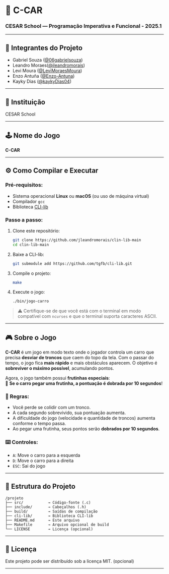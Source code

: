 # 🚗 C-CAR

### CESAR School — Programação Imperativa e Funcional - 2025.1

---

## 👥 Integrantes do Projeto

- Gabriel Souza ([@06gabrielsouza](https://github.com/06gabrielsouza))
- Leandro Moraes([@jleandromorais](https://github.com/jleandromorais))
- Levi Moura ([@LeviMoraesMoura](https://github.com/LeviMoraesMoura))
- Enzo Antuña ([@Enzo-Antuna](https://github.com/Enzo-Antuna))
- Kayky Dias ([@kaykyDias04](https://github.com/kaykyDias04))

---

## 🏫 Instituição

CESAR School

---

## 🕹️ Nome do Jogo

**C-CAR**

---

## ⚙️ Como Compilar e Executar

### Pré-requisitos:

- Sistema operacional **Linux** ou **macOS** (ou uso de máquina virtual)
- Compilador `gcc`
- Biblioteca [CLI-lib](https://github.com/tgfb/cli-lib)

### Passo a passo:

1. Clone este repositório:

   ```bash
   git clone https://github.com/jleandromorais/clin-lib-main
   cd clin-lib-main
   ```

2. Baixe a CLI-lib:

   ```bash
   git submodule add https://github.com/tgfb/cli-lib.git
   ```

3. Compile o projeto:

   ```bash
   make
   ```

4. Execute o jogo:

   ```bash
   ./bin/jogo-carro
   ```

> ⚠️ Certifique-se de que você está com o terminal em modo compatível com `ncurses` e que o terminal suporta caracteres ASCII.

---

## 🎮 Sobre o Jogo

**C-CAR** é um jogo em modo texto onde o jogador controla um carro que precisa **desviar de troncos** que caem do topo da tela. Com o passar do tempo, o jogo fica **mais rápido** e mais obstáculos aparecem. O objetivo é **sobreviver o máximo possível**, acumulando pontos.

Agora, o jogo também possui **frutinhas especiais**:  
🍓 **Se o carro pegar uma frutinha, a pontuação é dobrada por 10 segundos**!


### 🎯 Regras:

* Você perde se colidir com um tronco.
* A cada segundo sobrevivido, sua pontuação aumenta.
* A dificuldade do jogo (velocidade e quantidade de troncos) aumenta conforme o tempo passa.
* Ao pegar uma frutinha, seus pontos serão **dobrados por 10 segundos**.

### ⌨️ Controles:

* `A`: Move o carro para a esquerda
* `D`: Move o carro para a direita
* `ESC`: Sai do jogo

---

## 📁 Estrutura do Projeto

```
/projeto
├── src/           → Código-fonte (.c)
├── include/       → Cabeçalhos (.h)
├── build/         → Saídas de compilação
├── cli-lib/       → Biblioteca CLI-lib
├── README.md      → Este arquivo
├── Makefile       → Arquivo opcional de build
└── LICENSE        → Licença (opcional)
```
---

## 📝 Licença

Este projeto pode ser distribuído sob a licença MIT. (opcional)

---
